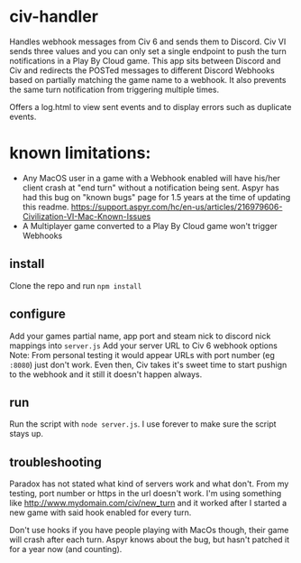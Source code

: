 # civ-handler
Handles webhook messages from Civ 6 and sends them to Discord. Civ VI sends three values and you can only set a single endpoint to push the turn notifications in a Play By Cloud game. This app sits between Discord and Civ and redirects the POSTed messages to different Discord Webhooks based on partially matching the game name to a webhook. It also prevents the same turn notification from triggering multiple times.

Offers a log.html to view sent events and to display errors such as duplicate events.

# known limitations: 
* Any MacOS user in a game with a Webhook enabled will have his/her client crash at "end turn" without a notification being sent. Aspyr has had this bug on "known bugs" page for 1.5 years at the time of updating this readme. https://support.aspyr.com/hc/en-us/articles/216979606-Civilization-VI-Mac-Known-Issues
* A Multiplayer game converted to a Play By Cloud game won't trigger Webhooks

## install
Clone the repo and run `npm install`

## configure
Add your games partial name, app port and steam nick to discord nick mappings into `server.js`
Add your server URL to Civ 6 webhook options
Note: From personal testing it would appear URLs with port number (eg `:8080`) just don't work. Even then, Civ takes it's sweet time to start pushign to the webhook and it still it doesn't happen always.

## run
Run the script with `node server.js`. I use forever to make sure the script stays up.

## troubleshooting
Paradox has not stated what kind of servers work and what don't. From my testing, port number or https in the url doesn't work. I'm using something like http://www.mydomain.com/civ/new_turn and it worked after I started a new game with said hook enabled for every turn. 

Don't use hooks if you have people playing with MacOs though, their game will crash after each turn. Aspyr knows about the bug, but hasn't patched it for a year now (and counting).
